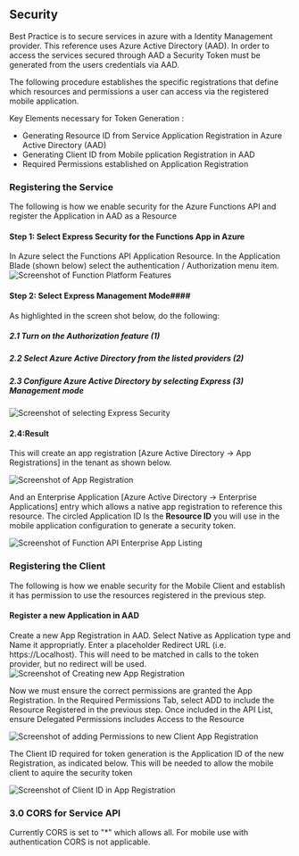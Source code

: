## Security

Best Practice is to secure services in azure with a Identity Management provider.  This reference uses Azure Active Directory (AAD).  In order to access the services secured through AAD a Security Token must be generated from the users credentials via AAD.

The following procedure establishes the specific registrations that define which resources and permissions a user can access via the registered mobile application.

Key Elements necessary for Token Generation :
<ul>
<li>Generating Resource ID from Service Application Registration in Azure Active Directory (AAD)</li>
<li>Generating Client ID from Mobile pplication Registration in AAD</li>
<li>Required Permissions established on Application Registration</li>
</ul>

### Registering the Service ###
The following is how we enable security for the Azure Functions API and register the Application in AAD as a Resource
#### Step 1: Select Express Security for the Functions App in Azure ####
In Azure select the Functions API Application Resource.  In the Application Blade (shown below) select the authentication / Authorization menu item.
![Screenshot of Function Platform Features](https://a65edf37839fb441e9d71f25.blob.core.windows.net/screenshots/SC_Security_01.png)

#### Step 2: Select Express Management Mode####
As highlighted in the screen shot below, do the following:
##### 2.1 Turn on the Authorization feature (1) #####
##### 2.2 Select Azure Active Directory from the listed providers (2) #####
##### 2.3 Configure Azure Active Directory by selecting <i>Express</i> (3) Management mode ######
![Screenshot of selecting Express Security](https://a65edf37839fb441e9d71f25.blob.core.windows.net/screenshots/SC_Security_02.png)

#### 2.4:Result ####
This will create an app registration [Azure Active Directory -> App Registrations] in the tenant as shown below.

![Screenshot of App Registration](https://a65edf37839fb441e9d71f25.blob.core.windows.net/screenshots/SC_Security_03.png) 

And an Enterprise Application [Azure Active Directory -> Enterprise Applications] entry which allows a native app registration to reference this resource.  The circled Application ID Is the <b>Resource ID</b> you will use in the mobile application configuration to generate a security token.

![Screenshot of Function API Enterprise App Listing](https://a65edf37839fb441e9d71f25.blob.core.windows.net/screenshots/SC_Security_04.png)

### Registering the Client ###
The following is how we enable security for the Mobile Client and establish it has permission to use the resources registered in the previous step.

#### Register a new Application in AAD  ####

Create a new App Registration in AAD.  Select Native as Application type and Name it appropriatly.  Enter a placeholder Redirect URL (i.e. https://Localhost).  This will need to be matched in calls to the token provider, but no redirect will be used.
![Screenshot of Creating new App Registration](https://a65edf37839fb441e9d71f25.blob.core.windows.net/screenshots/SC_Security_05.png)

Now we must ensure the correct permissions are granted the App Registration.  In the Required Permissions Tab, select ADD to include the Resource Registered in the previous step.  Once included in the API List, ensure Delegated Permissions includes Access to the Resource

![Screenshot of adding Permissions to new Client App Registration](https://a65edf37839fb441e9d71f25.blob.core.windows.net/screenshots/SC_Security_06.png)

The Client ID required for token generation is the Application ID of the new Registration, as indicated below.  This will be needed to allow the mobile client to aquire the security token

![Screenshot of Client ID in App Registration](https://a65edf37839fb441e9d71f25.blob.core.windows.net/screenshots/SC_Security_07.png)

### 3.0 CORS for Service API ###
Currently CORS is set to "*" which allows all.  For mobile use with authentication CORS is not applicable.